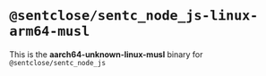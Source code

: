 # `@sentclose/sentc_node_js-linux-arm64-musl`

This is the **aarch64-unknown-linux-musl** binary for `@sentclose/sentc_node_js`
